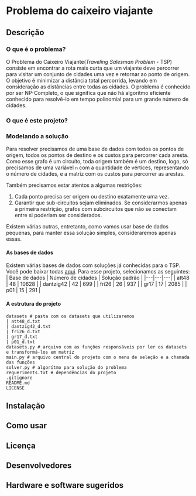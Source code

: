 # Problema do caixeiro viajante
## Descrição
### O que é o problema?
O Problema do Caixeiro Viajante(*Traveling Salesman Problem* - TSP) consiste em encontrar a rota mais curta que um viajante deve percorrer para visitar um conjunto de cidades uma vez e retornar ao ponto de origem. O objetivo é minimizar a distância total percorrida, levando em consideração as distâncias entre todas as cidades. O problema é conhecido por ser NP-Completo, o que significa que não há algoritmo eficiente conhecido para resolvê-lo em tempo polinomial para um grande número de cidades. 

### O que é este projeto?

### Modelando a solução
Para resolver precisamos de uma base de dados com todos os pontos de origem, todos os pontos de destino e os custos para percorrer cada aresta. Como esse grafo é um circuíto, toda origem também é um destino, logo, só precisamos de uma variável `n` com a quantidade de vértices, representando o número de cidades, e a matriz com os custos para percorrer as arestas.

Também precisamos estar atentos a algumas restrições:
1. Cada ponto precisa ser origem ou destino exatamente uma vez.
2. Garantir que sub-circuitos sejam eliminados. Se considerarmos apenas a primeira restrição, grafos com subcircuitos que não se conectam entre si poderiam ser considerados.

Existem várias outras, entretanto, como vamos usar base de dados pequenas, para manter essa solução simples, consideraremos apenas essas.

#### As bases de dados
Existem várias bases de dados com soluções já conhecidas para o TSP. Você pode baixar todas [aqui](http://comopt.ifi.uni-heidelberg.de/software/TSPLIB95/tsp/). Para esse projeto, selecionamos as seguintes:
| Base de dados | Número de cidades | Solução padrão |
|---|---|---|
| att48 | 48 | 10628 | 
| dantzig42 | 42 | 699 |
| fri26 | 26 | 937 |
| gr17 | 17 | 2085 |
| p01 | 15 | 291 |

#### A estrutura do projeto
```
datasets # pasta com os datasets que utilizaremos
| att48_d.txt
| dantzig42_d.txt
| fri26_d.txt
| gr17_d.txt
| p01_d.txt
datasets.py # arquivo com as funções responsáveis por ler os datasets e transformá-los em matriz
main.py # arquivo central do projeto com o menu de seleção e a chamada das funções
solver.py # algorítmo para solução do problema
requeriments.txt # dependências do projeto
.gitignore
README.md
LICENSE 
```
## Instalação
## Como usar
## Licença
## Desenvolvedores
## Hardware e software sugeridos
